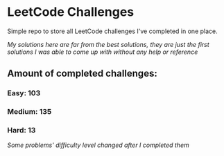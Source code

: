 
# LeetCode Challenges

Simple repo to store all LeetCode challenges I've completed in one place.

<i>My solutions here are far from the best solutions, they are just the first solutions I was able to come up with without any help or reference</i>

## Amount of completed challenges:

### Easy: 103

### Medium: 135

### Hard: 13

<i>Some problems' difficulty level changed after I completed them</i>
